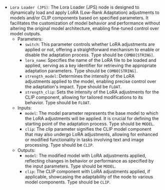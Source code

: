 - `Lora Loader (JPS)`: The Lora Loader (JPS) node is designed to dynamically load and apply LoRA (Low-Rank Adaptation) adjustments to models and/or CLIP components based on specified parameters. It facilitates the customization of model behavior and performance without altering the original model architecture, enabling fine-tuned control over model outputs.
    - Parameters:
        - `switch`: This parameter controls whether LoRA adjustments are applied or not, offering a straightforward mechanism to enable or disable the adaptation process. Type should be `COMBO[STRING]`.
        - `lora_name`: Specifies the name of the LoRA file to be loaded and applied, serving as a key identifier for retrieving the appropriate adaptation parameters. Type should be `COMBO[STRING]`.
        - `strength_model`: Determines the intensity of the LoRA adjustments applied to the model, enabling precise control over the adaptation's impact. Type should be `FLOAT`.
        - `strength_clip`: Sets the intensity of the LoRA adjustments for the CLIP component, allowing for tailored modifications to its behavior. Type should be `FLOAT`.
    - Inputs:
        - `model`: The model parameter represents the base model to which the LoRA adjustments will be applied. It is crucial for defining the starting point of the adaptation process. Type should be `MODEL`.
        - `clip`: The clip parameter signifies the CLIP model component that may also undergo LoRA adjustments, allowing for enhanced or modified functionality in tasks involving text and image processing. Type should be `CLIP`.
    - Outputs:
        - `model`: The modified model with LoRA adjustments applied, reflecting changes in behavior or performance as specified by the input parameters. Type should be `MODEL`.
        - `clip`: The CLIP component with LoRA adjustments applied, if applicable, showcasing the adaptability of the node to various model components. Type should be `CLIP`.
